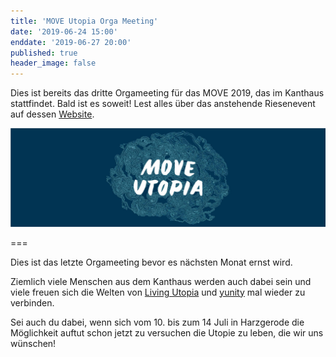 ```yaml
---
title: 'MOVE Utopia Orga Meeting'
date: '2019-06-24 15:00'
enddate: '2019-06-27 20:00'
published: true
header_image: false
---
```


Dies ist bereits das dritte Orgameeting für das MOVE 2019, das im Kanthaus stattfindet. Bald ist es soweit! Lest alles über das anstehende Riesenevent auf dessen [Website](https://move-utopia.de).

![](MOVE_logo.jpg)

===

Dies ist das letzte Orgameeting bevor es nächsten Monat ernst wird.

Ziemlich viele Menschen aus dem Kanthaus werden auch dabei sein und viele freuen sich die Welten von [Living Utopia](http://livingutopia.org/) und [yunity](https://yunity.org) mal wieder zu verbinden.

Sei auch du dabei, wenn sich vom 10. bis zum 14 Juli in Harzgerode die Möglichkeit auftut schon jetzt zu versuchen die Utopie zu leben, die wir uns wünschen!
